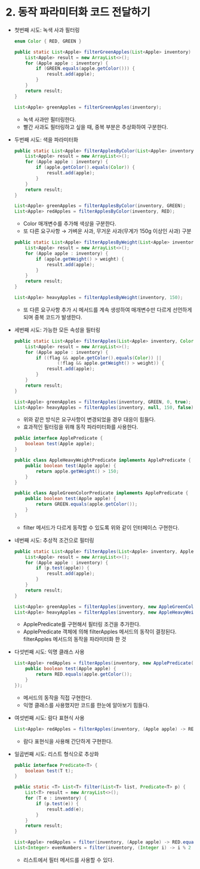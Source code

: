 # 2. 동작 파라미터화 코드 전달하기

- 첫번째 시도: 녹색 사과 필터링

    ```java
    enum Color { RED, GREEN }

    public static List<Apple> filterGreenApples(List<Apple> inventory) {
    	List<Apple> result = new ArrayList<>();
    	for (Apple apple : inventory) {
    		if (GREEN.equals(apple.getColor())) {
    			result.add(apple);
    		}
    	}
    	return result;
    }

    List<Apple> greenApples = filterGreenApples(inventory);
    ```

    - 녹색 사과만 필터링한다.
    - 빨간 사과도 필터링하고 싶을 때, 중복 부분은 추상화하여 구분한다.
- 두번째 시도: 색을 파라미터화

    ```java
    public static List<Apple> filterApplesByColor(List<Apple> inventory, Color color) {
    	List<Apple> result = new ArrayList<>();
    	for (Apple apple : inventory) {
    		if (apple.getColor().equals(Color)) {
    			result.add(apple);
    		}
    	}
    	return result;
    }

    List<Apple> greenApples = filterApplesByColor(inventory, GREEN);
    List<Apple> redApples = filterApplesByColor(inventory, RED);
    ```

    - Color 매개변수를 추가해 색상을 구분한다.
    - 또 다른 요구사항 → 가벼운 사과, 무거운 사과(무게가 150g 이상인 사과) 구분

    ```java
    public static List<Apple> filterApplesByWeight(List<Apple> inventory, int weight) {
    	List<Apple> result = new ArrayList<>();
    	for (Apple apple : inventory) {
    		if (apple.getWeight() > weight) {
    			result.add(apple);
    		}
    	}
    	return result;
    }

    List<Apple> heavyApples = filterApplesByWeight(inventory, 150);
    ```

    - 또 다른 요구사항 추가 시 메서드를 계속 생성하여 매개변수만 다르게 선언하게 되며 중복 코드가 발생한다.
- 세번째 시도: 가능한 모든 속성을 필터링

    ```java
    public static List<Apple> filterApples(List<Apple> inventory, Color color, int weight, boolean flag) {
    	List<Apple> result = new ArrayList<>();
    	for (Apple apple : inventory) {
    		if ((flag && apple.getColor().equals(Color)) ||
    				(!flag && apple.getWeight() > weight)) {
    			result.add(apple);
    		}
    	}
    	return result;
    }

    List<Apple> greenApples = filterApples(inventory, GREEN, 0, true);
    List<Apple> heavyApples = filterApples(inventory, null, 150, false);
    ```

    - 위와 같은 방식은 요구사항이 변경되었을 경우 대응이 힘들다.
    - 효과적인 필터링을 위해 동작 파라미터화를 사용한다.

    ```java
    public interface ApplePredicate {
    	boolean test(Apple apple);
    }

    public class AppleHeavyWeightPredicate implements ApplePredicate {
    	public boolean test(Apple apple) {
    		return apple.getWeight() > 150;
    	}
    }

    public class AppleGreenColorPredicate implements ApplePredicate {
    	public boolean test(Apple apple) {
    		return GREEN.equals(apple.getColor());
    	}
    }
    ```

    - filter 메서드가 다르게 동작할 수 있도록 위와 같이 인터페이스 구현한다.
- 네번째 시도: 추상적 조건으로 필터링

    ```java
    public static List<Apple> filterApples(List<Apple> inventory, ApplePredicate p) {
    	List<Apple> result = new ArrayList<>();
    	for (Apple apple : inventory) {
    		if (p.test(apple)) {
    			result.add(apple);
    		}
    	}
    	return result;
    }

    List<Apple> greenApples = filterApples(inventory, new AppleGreenColorPredicate());
    List<Apple> heavyApples = filterApples(inventory, new AppleHeavyWeightPredicate());
    ```

    - ApplePredicate를 구현해서 필터링 조건을 추가한다.
    - ApplePredicate 객체에 의해 filterApples 메서드의 동작이 결정된다. filterApples 메서드의 동작을 파라미터화 한 것
- 다섯번째 시도: 익명 클래스 사용

    ```java
    List<Apple> redApples = filterApples(inventory, new ApplePredicate() {
    	public boolean test(Apple apple) {
    		return RED.equals(apple.getColor());
    	}
    });
    ```

    - 메서드의 동작을 직접 구현한다.
    - 익명 클래스를 사용했지만 코드를 한눈에 알아보기 힘들다.
- 여섯번째 시도: 람다 표현식 사용

    ```java
    List<Apple> redApples = filterApples(inventory, (Apple apple) -> RED.equals(apple.getColor()));
    ```

    - 람다 표현식을 사용해 간단하게 구현한다.
- 일곱번째 시도: 리스트 형식으로 추상화

    ```java
    public interface Predicate<T> {
    	boolean test(T t);
    }

    public static <T> List<T> filter(List<T> list, Predicate<T> p) {
    	List<T> result = new ArrayList<>();
    	for (T e : inventory) {
    		if (p.test(e)) {
    			result.add(e);
    		}
    	}
    	return result;
    }

    List<Apple> redApples = filter(inventory, (Apple apple) -> RED.equals(apple.getColor()));
    List<Integer> evenNumbers = filter(inventory, (Integer i) -> i % 2 == 0);
    ```

    - 리스트에서 필터 메서드를 사용할 수 있다.